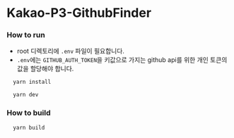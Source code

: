 # Kakao-P3-GithubFinder

### How to run

- root 디렉토리에 `.env` 파일이 필요합니다.
- `.env`에는 `GITHUB_AUTH_TOKEN`을 키값으로 가지는 github api를 위한 개인 토큰의 값을 할당해야 합니다.

```bash
  yarn install

  yarn dev
```

### How to build

```
  yarn build
```
